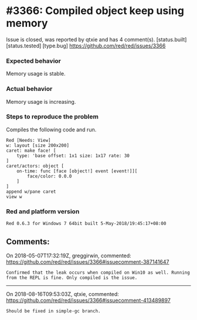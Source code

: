 
#3366: Compiled object keep using memory
================================================================================
Issue is closed, was reported by qtxie and has 4 comment(s).
[status.built] [status.tested] [type.bug]
<https://github.com/red/red/issues/3366>

### Expected behavior
Memory usage is stable.
### Actual behavior
Memory usage is increasing.
### Steps to reproduce the problem
Compiles the following code and run.
```
Red [Needs: View]
w: layout [size 200x200]
caret: make face! [
    type: 'base offset: 1x1 size: 1x17 rate: 30
]
caret/actors: object [
    on-time: func [face [object!] event [event!]][
        face/color: 0.0.0
    ]
]
append w/pane caret
view w
```
### Red and platform version
```
Red 0.6.3 for Windows 7 64bit built 5-May-2018/19:45:17+08:00
```


Comments:
--------------------------------------------------------------------------------

On 2018-05-07T17:32:19Z, greggirwin, commented:
<https://github.com/red/red/issues/3366#issuecomment-387141647>

    Confirmed that the leak occurs when compiled on Win10 as well. Running from the REPL is fine. Only compiled is the issue.

--------------------------------------------------------------------------------

On 2018-08-16T09:53:03Z, qtxie, commented:
<https://github.com/red/red/issues/3366#issuecomment-413489897>

    Should be fixed in simple-gc branch.

